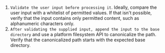 1. `Validate the user input before processing it`. Ideally, compare the user input with a whitelist of permitted values. If that isn't possible, verify that the input contains only permitted content, such as alphanumeric characters only.
2. `After validating the supplied input, append the input to the base directory` and use a platform filesystem API to canonicalize the path. Verify that the canonicalized path starts with the expected base directory.
 
